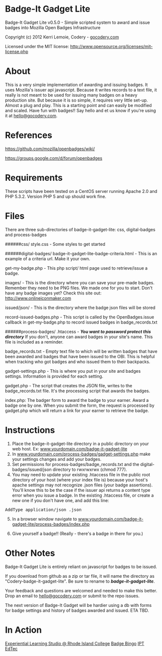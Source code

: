 Badge-It Gadget Lite
====================

Badge-It Gadget Lite v0.5.0 - Simple scripted system to award and issue badges into Mozilla Open Badges Infrastructure

Copyright (c) 2012 Kerri Lemoie, Codery - [gocodery.com](http://gocodery.com/)

Licensed under the MIT license: http://www.opensource.org/licenses/mit-license.php

About
=====
This is a very simple implementation of awarding and issuing badges. It uses Mozilla's issuer api javascript. Because it writes records to a text file, it really is not meant to be used for issuing many badges on a heavy production site. But because it is so simple, it requires very little set-up. Almost a plug and play. This is a starting point and can easily be modified and scaled. Have fun with badges!! Say hello and et us know if you're using it at hello@gocodery.com.


References
==========
https://github.com/mozilla/openbadges/wiki/

https://groups.google.com/d/forum/openbadges


Requirements
============
These scripts have been tested on a CentOS server running Apache 2.0 and PHP 5.3.2. Version PHP 5 and up should work fine.


Files
============
There are three sub-directories of badge-it-gadget-lite: css, digital-badges and process-badges

######css/
style.css - Some styles to get started


######digital-badges/
badge-it-gadget-lite-badge-criteria.html - This is an example of a criteria url. Make it your own.

get-my-badge.php - This php script/ html page used to retrieve/issue a badge. 

images/ - This is the directory where you can save your pre-made badges. Remember they need to be PNG files. We made one for you to start. Don't have any badge images yet? Check this site out: http://www.onlineiconmaker.com 

issued/json/ - This is the directory where the badge json files will be stored

record-issued-badges.php - This script is called by the OpenBadges.issue callback in get-my-badge.php to record issued badges in badge_records.txt



######process-badges/
.htaccess - ***You want to password protect this directory*** If you don't, anyone can award badges in your site's name. This file is included as a reminder.

badge_records.txt - Empty text file to which will be written badges that have been awarded and badges that have been issued to the OBI. This is helpful when tracking who got badges and who issued them to their backpacks.

gadget-settings.php - This is where you put in your site and badges settings. Information is provided for each setting.

gadget.php - The script that creates the JSON file, writes to the badge_records.txt file. It's the processing script that awards the badges.  

index.php: The badger form to award the badge to your earner. Award a badge one by one. When you submit the form, the request is processed by gadget.php which will return a link for your earner to retrieve the badge.


Instructions
============

1. Place the badge-it-gadget-lite directory in a public directory on your web host. Ex: www.yourdomain.com/badge-it-gadget-lite
2. In www.yourdomain.com/process-badges/gadget-settings.php make your settings changes and add your badges.
3. Set permissions for process-badges/badge_records.txt and the digital-badges/issued/json directory to rwxrwxrwx (chmod 777).
4. You may need to update your existing .htaccess file in the public root directory of your host (where your index file is) because your host's apache settings may not recognize .json files (your badge assertions). You'll know this to be the case if the issuer api returns a content type error when you issue a badge. In the existing .htaccess file, or create a new one if you don't have one, and add this line:
<pre>AddType application/json .json</pre>
5. In a browser window navigate to www.yourdomain.com/badge-it-gadget-lite/process-badges/index.php

6. Give yourself a badge!! (Really - there's a badge in there for you.)


Other Notes
===========

Badge-It Gadget Lite is entirely reliant on javascript for badges to be issued. 

If you download from github as a zip or tar file, it will name the directory as "Codery-badge-it-gadget-lite". Be sure to rename to ***badge-it-gadget-lite***.

Your feedback and questions are welcomed and needed to make this better. Drop an email to hello@gocodery.com or submit to the repo issues.

The next version of Badge-It Gadget will be hardier using a db with forms for badge settings and history of badges awarded and issued. ETA TBD.


In Action
=========
[Experiential Learning Studio @ Rhode Island College](https://sites.google.com/site/elsatric/about-badges/badge-issuer)
[Badge Bingo](http://badgebingo.com)
[IPT EdTec](http://iptedtec.org/)

